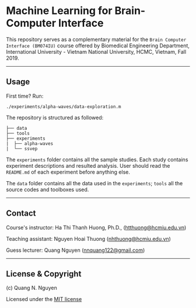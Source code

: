 # Machine Learning for Brain-Computer Interface

This repository serves as a complementary material for the `Brain Computer Interface (BM074IU)` course offered by Biomedical Engineering Department, International University - Vietnam National University, HCMC, Vietnam, Fall 2019.

--- 

## Usage

First time? Run:

```./experiments/alpha-waves/data-exploration.m```

The repository is structured as followed:

```terminal
├── data
├── tools
├── experiments
|  ├── alpha-waves
|  └── ssvep
```

The `experiments` folder contains all the sample studies. Each study contains experiment descriptions and resulted analysis. User should read the `README.md` of each experiment before anything else.

The `data` folder contains all the data used in the `experiments`; `tools` all the source codes and toolboxes used.

--- 

## Contact

Course's instructor: 
    Ha Thi Thanh Huong, Ph.D.,
    (htthuong@hcmiu.edu.vn)

Teaching assistant:
    Nguyen Hoai Thuong (nhthuong@hcmiu.edu.vn)

Guess lecturer: 
    Quang Nguyen (nnquang122@gmail.com)

---

## License & Copyright

(c) Quang N. Nguyen

Licensed under the [MIT license](LICENSE)